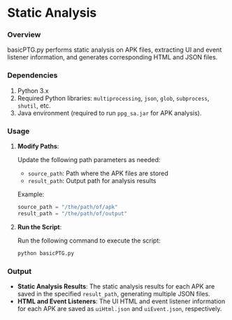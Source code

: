 # Static Analysis

### Overview

basicPTG.py performs static analysis on APK files, extracting UI and event listener information, and generates corresponding HTML and JSON files.

### Dependencies

1. Python 3.x
2. Required Python libraries: `multiprocessing`, `json`, `glob`, `subprocess`, `shutil`, etc.
3. Java environment (required to run `ppg_sa.jar` for APK analysis).

### Usage

1. **Modify Paths**:

   Update the following path parameters as needed:

   - `source_path`: Path where the APK files are stored
   - `result_path`: Output path for analysis results

   Example:

   ```python
   source_path = "/the/path/of/apk"
   result_path = "/the/path/of/output"
   ```

2. **Run the Script**:

   Run the following command to execute the script:

   ```bash
   python basicPTG.py
   ```

### Output

- **Static Analysis Results**: The static analysis results for each APK are saved in the specified `result_path`, generating multiple JSON files.
- **HTML and Event Listeners**: The UI HTML and event listener information for each APK are saved as `uiHtml.json` and `uiEvent.json`, respectively.

